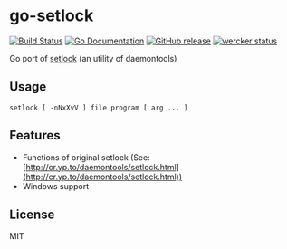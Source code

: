 go-setlock 
==

[![Build Status](https://travis-ci.org/moznion/go-setlock.svg?branch=master)](https://travis-ci.org/moznion/go-setlock)
[![Go Documentation](http://img.shields.io/badge/go-documentation-blue.svg)](http://godoc.org/github.com/moznion/go-setlock)
[![GitHub release](http://img.shields.io/github/release/moznion/go-setlock.svg)](https://github.com/moznion/go-setlock/releases)
[![wercker status](https://app.wercker.com/status/96120abee397cccab2b78f61a91f8051/m/master "wercker status")](https://app.wercker.com/project/bykey/96120abee397cccab2b78f61a91f8051)

Go port of [setlock](http://cr.yp.to/daemontools/setlock.html) (an utility of daemontools)

Usage
--

```
setlock [ -nNxXvV ] file program [ arg ... ]
```

Features
--

- Functions of original setlock (See: [http://cr.yp.to/daemontools/setlock.html](http://cr.yp.to/daemontools/setlock.html))
- Windows support

License
--

MIT

